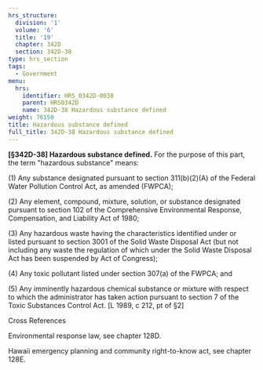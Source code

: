 ```yaml
---
hrs_structure:
  division: '1'
  volume: '6'
  title: '19'
  chapter: 342D
  section: 342D-38
type: hrs_section
tags:
  - Government
menu:
  hrs:
    identifier: HRS_0342D-0038
    parent: HRS0342D
    name: 342D-38 Hazardous substance defined
weight: 76150
title: Hazardous substance defined
full_title: 342D-38 Hazardous substance defined
---
```

**[§342D-38] Hazardous substance defined.** For the purpose of this part, the term "hazardous substance" means:

(1) Any substance designated pursuant to section 311(b)(2)(A) of the Federal Water Pollution Control Act, as amended (FWPCA);

(2) Any element, compound, mixture, solution, or substance designated pursuant to section 102 of the Comprehensive Environmental Response, Compensation, and Liability Act of 1980;

(3) Any hazardous waste having the characteristics identified under or listed pursuant to section 3001 of the Solid Waste Disposal Act (but not including any waste the regulation of which under the Solid Waste Disposal Act has been suspended by Act of Congress);

(4) Any toxic pollutant listed under section 307(a) of the FWPCA; and

(5) Any imminently hazardous chemical substance or mixture with respect to which the administrator has taken action pursuant to section 7 of the Toxic Substances Control Act. [L 1989, c 212, pt of §2]

Cross References

Environmental response law, see chapter 128D.

Hawaii emergency planning and community right-to-know act, see chapter 128E.